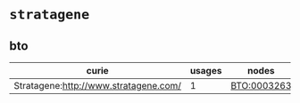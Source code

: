 # `stratagene`

## bto

| curie                                 |   usages | nodes                                                     |
|---------------------------------------|----------|-----------------------------------------------------------|
| Stratagene:http://www.stratagene.com/ |        1 | [BTO:0003263](http://purl.obolibrary.org/obo/BTO_0003263) |

